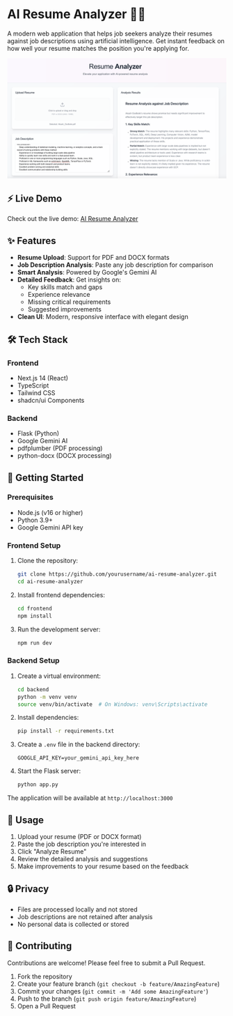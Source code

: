 # AI Resume Analyzer 📄✨

A modern web application that helps job seekers analyze their resumes against job descriptions using artificial intelligence. Get instant feedback on how well your resume matches the position you're applying for.

![AI Resume Analyzer Screenshot](./assets/screenshot.png)

## ⚡ Live Demo

Check out the live demo: [AI Resume Analyzer](https://airesume-analyzer.vercel.app/)

## ✨ Features

- **Resume Upload**: Support for PDF and DOCX formats
- **Job Description Analysis**: Paste any job description for comparison
- **Smart Analysis**: Powered by Google's Gemini AI
- **Detailed Feedback**: Get insights on:
  - Key skills match and gaps
  - Experience relevance
  - Missing critical requirements
  - Suggested improvements
- **Clean UI**: Modern, responsive interface with elegant design

## 🛠️ Tech Stack

### Frontend
- Next.js 14 (React)
- TypeScript
- Tailwind CSS
- shadcn/ui Components

### Backend
- Flask (Python)
- Google Gemini AI
- pdfplumber (PDF processing)
- python-docx (DOCX processing)

## 🚀 Getting Started

### Prerequisites
- Node.js (v16 or higher)
- Python 3.9+
- Google Gemini API key

### Frontend Setup
1. Clone the repository:
   ```bash
   git clone https://github.com/yourusername/ai-resume-analyzer.git
   cd ai-resume-analyzer
   ```

2. Install frontend dependencies:
   ```bash
   cd frontend
   npm install
   ```

3. Run the development server:
   ```bash
   npm run dev
   ```

### Backend Setup
1. Create a virtual environment:
   ```bash
   cd backend
   python -m venv venv
   source venv/bin/activate  # On Windows: venv\Scripts\activate
   ```

2. Install dependencies:
   ```bash
   pip install -r requirements.txt
   ```

3. Create a `.env` file in the backend directory:
   ```env
   GOOGLE_API_KEY=your_gemini_api_key_here
   ```

4. Start the Flask server:
   ```bash
   python app.py
   ```

The application will be available at `http://localhost:3000`

## 📝 Usage

1. Upload your resume (PDF or DOCX format)
2. Paste the job description you're interested in
3. Click "Analyze Resume"
4. Review the detailed analysis and suggestions
5. Make improvements to your resume based on the feedback

## 🔒 Privacy

- Files are processed locally and not stored
- Job descriptions are not retained after analysis
- No personal data is collected or stored

## 🤝 Contributing

Contributions are welcome! Please feel free to submit a Pull Request.

1. Fork the repository
2. Create your feature branch (`git checkout -b feature/AmazingFeature`)
3. Commit your changes (`git commit -m 'Add some AmazingFeature'`)
4. Push to the branch (`git push origin feature/AmazingFeature`)
5. Open a Pull Request

